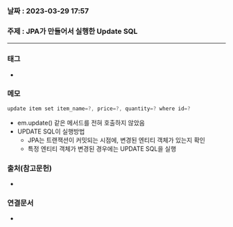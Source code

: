 ### 날짜 : 2023-03-29 17:57
### 주제 : JPA가 만들어서 실행한 Update SQL
---
### 태그
* 

### 메모
```java
update item set item_name=?, price=?, quantity=? where id=?
```
* em.update() 같은 메서드를 전혀 호출하지 않았음
* UPDATE SQL이 실행방법
	* JPA는 트랜잭션이 커밋되는 시점에, 변경된 엔티티 객체가 있는지 확인
	* 특정 엔티티 객체가 변경된 경우에는 UPDATE SQL을 실행
	
### 출처(참고문헌)
-  

### 연결문서
- 